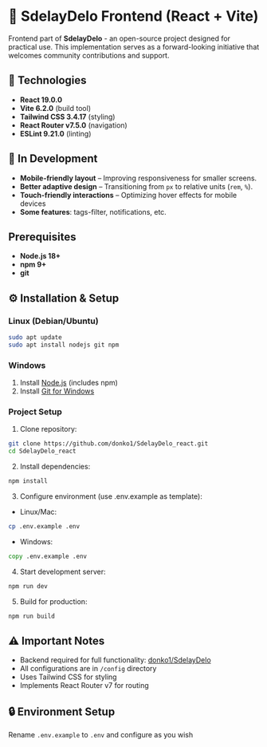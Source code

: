 # 🚀 SdelayDelo Frontend (React + Vite)

Frontend part of **SdelayDelo** - an open-source project designed for practical use. This implementation serves as a forward-looking initiative that welcomes community contributions and support.

## 🔧 Technologies

- **React 19.0.0**
- **Vite 6.2.0** (build tool)
- **Tailwind CSS 3.4.17** (styling)
- **React Router v7.5.0** (navigation)
- **ESLint 9.21.0** (linting)

## 🚧 In Development

- **Mobile-friendly layout** – Improving responsiveness for smaller screens.
- **Better adaptive design** – Transitioning from `px` to relative units (`rem`, `%`).
- **Touch-friendly interactions** – Optimizing hover effects for mobile devices
- **Some features**: tags-filter, notifications, etc.

## Prerequisites

- **Node.js 18+**
- **npm 9+**
- **git**

## ⚙️ Installation & Setup

### Linux (Debian/Ubuntu)

```bash
sudo apt update
sudo apt install nodejs git npm
```

### Windows

1. Install [Node.js](https://nodejs.org/) (includes npm)
2. Install [Git for Windows](https://git-scm.com/downloads/win)

### Project Setup

1. Clone repository:

```bash
git clone https://github.com/donko1/SdelayDelo_react.git
cd SdelayDelo_react
```

2. Install dependencies:

```bash
npm install
```

3. Configure environment (use .env.example as template):

- Linux/Mac:

```bash
cp .env.example .env
```

- Windows:

```cmd
copy .env.example .env
```

4. Start development server:

```bash
npm run dev
```

5. Build for production:

```bash
npm run build
```

## ⚠️ Important Notes

- Backend required for full functionality: [donko1/SdelayDelo](https://github.com/donko1/SdelayDelo)
- All configurations are in `/config` directory
- Uses Tailwind CSS for styling
- Implements React Router v7 for routing

## 🔒 Environment Setup

Rename `.env.example` to `.env` and configure as you wish
